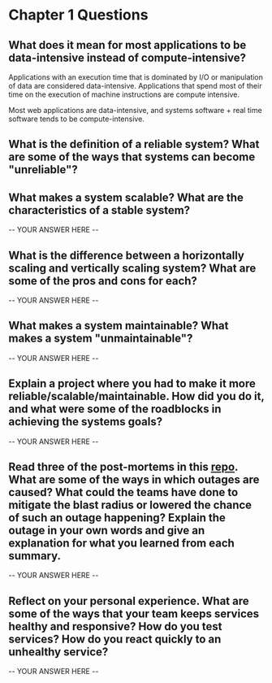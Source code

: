 # Chapter 1 Questions

## What does it mean for most applications to be data-intensive instead of compute-intensive?

Applications with an execution time that is dominated by I/O or
manipulation of data are considered data-intensive. Applications that
spend most of their time on the execution of machine instructions are
compute intensive.

Most web applications are data-intensive, and systems software + real
time software tends to be compute-intensive.

## What is the definition of a reliable system? What are some of the ways that systems can become "unreliable"?

## What makes a system scalable? What are the characteristics of a stable system?

-- YOUR ANSWER HERE --

## What is the difference between a horizontally scaling and vertically scaling system? What are some of the pros and cons for each?

-- YOUR ANSWER HERE --

## What makes a system maintainable? What makes a system "unmaintainable"?

-- YOUR ANSWER HERE --

## Explain a project where you had to make it more reliable/scalable/maintainable. How did you do it, and what were some of the roadblocks in achieving the systems goals?

-- YOUR ANSWER HERE --

## Read three of the post-mortems in this [repo](https://github.com/danluu/post-mortems). What are some of the ways in which outages are caused? What could the teams have done to mitigate the blast radius or lowered the chance of such an outage happening? Explain the outage in your own words and give an explanation for what you learned from each summary.

-- YOUR ANSWER HERE --

## Reflect on your personal experience. What are some of the ways that your team keeps services healthy and responsive? How do you test services? How do you react quickly to an unhealthy service?

-- YOUR ANSWER HERE --
